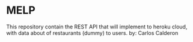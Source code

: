 # MELP
This repository contain the REST API that will implement to heroku cloud, with data about of restaurants (dummy) to users. by: Carlos Calderon
